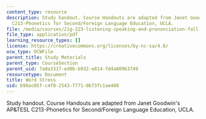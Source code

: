 ```yaml
---
content_type: resource
description: Study handout. Course Handouts are adapted from Janet Goodwin's AP&TESL
  C213-Phonetics for Second/Foreign Language Education, UCLA.
file: /media/courses/21g-223-listening-speaking-and-pronunciation-fall-2004/b98ac05fc4f8254377710b73fc1ae460_MIT21G_223F04_wordstress.pdf
file_type: application/pdf
learning_resource_types: []
license: https://creativecommons.org/licenses/by-nc-sa/4.0/
ocw_type: OCWFile
parent_title: Study Materials
parent_type: CourseSection
parent_uid: 7a8a3317-ed8b-b932-e814-7d4a80963749
resourcetype: Document
title: Word Stress
uid: b98ac05f-c4f8-2543-7771-0b73fc1ae460
---
```

Study handout. Course Handouts are adapted from Janet Goodwin's AP&TESL C213-Phonetics for Second/Foreign Language Education, UCLA.
